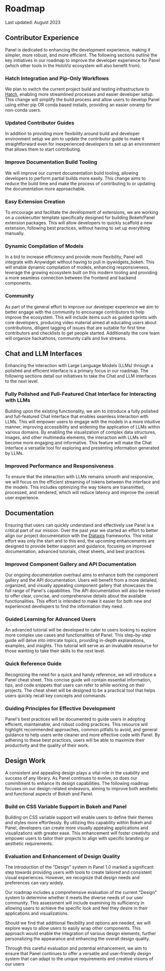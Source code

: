# Roadmap

Last updated: August 2023

## Contributor Experience

Panel is dedicated to enhancing the development experience, making it simpler, more robust, and more efficient. The following sections outline the key initiatives in our roadmap to improve the developer experience for Panel (which other tools in the HoloViz ecosystem will also benefit from).

### Hatch Integration and Pip-Only Workflows

We plan to switch the current project build and testing infrastructure to [Hatch](https://hatch.pypa.io/latest/), enabling more streamlined processes and easier developer setup. This change will simplify the build process and allow users to develop Panel using either pip OR conda based installs, providing an easier onramp for non-conda users.

### Updated Contributor Guides

In addition to providing more flexibility around build and developer environment setup we aim to update the contributor guide to make it straightforward even for inexperienced developers to set up an environment that allows them to start contributing.

### Improve Documentation Build Tooling

We will improve our current documentation build tooling, allowing developers to perform partial builds more easily. This change aims to reduce the build time and make the process of contributing to or updating the documentation more approachable.

### Easy Extension Creation

To encourage and facilitate the development of extensions, we are working on a cookiecutter template specifically designed for building Bokeh/Panel extension packages. This will allow developers to quickly scaffold a new extension, following best practices, without having to set up everything manually.

### Dynamic Compilation of Models

In a bid to increase efficiency and provide more flexibility, Panel will integrate with Anywidget without having to pull in ipywidgets_bokeh. This will enable dynamic compilation of models, enhancing responsiveness, leverage the growing ecosystem built on this modern tooling and providing a more seamless connection between the frontend and backend components.

### Community

As part of the general effort to improve our developer experience we aim to better engage with the community to encourage contributors to help improve the ecosystem. This will include items such as guided sprints with core developers, producing video material aimed at educating users about contributions, diligent tagging of issues that are suitable for first time contributors and checklists to get people started. Additionally the core team will organize hackathons, community calls and live streams.

## Chat and LLM Interfaces

Enhancing the interaction with Large Language Models (LLMs) through a polished and efficient interface is a primary focus in our roadmap. The following sections detail our initiatives to take the Chat and LLM interfaces to the next level.

### Fully Polished and Full-Featured Chat Interface for Interacting with LLMs

Building upon the existing functionality, we aim to introduce a fully polished and full-featured Chat interface that enables seamless interaction with LLMs. This will empower users to engage with the models in a more intuitive manner, improving accessibility and widening the application of LLMs within various domains. By enabling the visualization of complex data structures, images, and other multimedia elements, the interaction with LLMs will become more engaging and informative. This feature will make the Chat interface a versatile tool for exploring and presenting information generated by LLMs.

### Improved Performance and Responsiveness
To ensure that the interaction with LLMs remains smooth and responsive, we will focus on the efficient streaming of tokens between the interface and the models. This includes optimizing the way tokens are transmitted, processed, and rendered, which will reduce latency and improve the overall user experience.

## Documentation

Ensuring that users can quickly understand and effectively use Panel is a critical part of our mission. Over the past year we started an effort to better align our project documentation with the [Diátaxis](https://diataxis.fr/) frameworks. This initial effort was only the start and to this end, the upcoming enhancements are designed to provide better support and guidance, focusing on improved documentation, advanced tutorials, cheat sheets, and best practices.

### Improved Component Gallery and API Documentation

Our ongoing documentation overhaul aims to enhance both the component gallery and the API documentation. Users will benefit from a more detailed, organized, and visually appealing component gallery that showcases the full range of Panel's capabilities. The API documentation will also be revised to offer clear, concise, and comprehensive details about the available functionalities. This effort is intended to make it easier for both new and experienced developers to find the information they need.

### Guided Learning for Advanced Users

An advanced tutorial will be developed to cater to users looking to explore more complex use cases and functionalities of Panel. This step-by-step guide will delve into intricate topics, providing in-depth explanations, examples, and insights. This tutorial will serve as an invaluable resource for those wanting to take their skills to the next level.

### Quick Reference Guide

Recognizing the need for a quick and handy reference, we will introduce a Panel cheat sheet. This concise guide will contain essential information, tips, and code snippets that users can refer to while working on their projects. The cheat sheet will be designed to be a practical tool that helps users quickly recall key concepts and commands.

### Guiding Principles for Effective Development

Panel's best practices will be documented to guide users in adopting efficient, maintainable, and robust coding practices. This resource will highlight recommended approaches, common pitfalls to avoid, and general guidance to help users write cleaner and more effective code with Panel. By adhering to these best practices, users will be able to maximize their productivity and the quality of their work.

## Design Work

A consistent and appealing design plays a vital role in the usability and success of any library. As Panel continues to evolve, so does our commitment to enhance its design capabilities. The following roadmap focuses on our design-related endeavors, aiming to improve both aesthetic and functional aspects of Bokeh and Panel.

### Build on CSS Variable Support in Bokeh and Panel

Building on CSS variable support will enable users to define their themes and styles more effortlessly. By utilizing this capability within Bokeh and Panel, developers can create more visually appealing applications and visualizations with greater ease. This enhancement will foster creativity and empower users to tailor their projects to align with specific branding or aesthetic requirements.

### Evaluation and Enhancement of Design Quality

The introduction of the "Design" system in Panel 1.0 marked a significant step towards providing users with tools to create tailored and consistent visual experiences. However, we recognize that design needs and preferences can vary widely.

Our roadmap includes a comprehensive evaluation of the current "Design" system to determine whether it meets the diverse needs of our user community. This assessment will include examining its sufficiency in allowing users to achieve the specific look and feel they desire in their applications and visualizations.

Should we find that additional flexibility and options are needed, we will explore ways to allow users to easily wrap other components. This approach would enable the integration of various design elements, further personalizing the appearance and enhancing the overall design quality.

Through this careful evaluation and potential enhancement, we aim to ensure that Panel continues to offer a versatile and user-friendly design system that can adapt to the unique requirements and creative visions of our users
